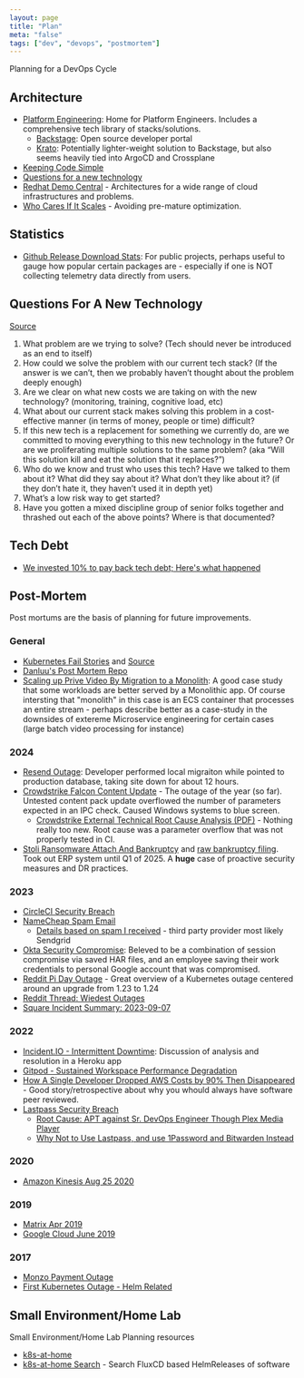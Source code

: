 ```yaml
---
layout: page
title: "Plan"
meta: "false"
tags: ["dev", "devops", "postmortem"]
---
```


Planning for a DevOps Cycle

## Architecture

- [Platform Engineering](https://platformengineering.org/): Home for Platform Engineers.  Includes a comprehensive tech library of stacks/solutions.
  - [Backstage](https://backstage.io/): Open source developer portal 
  - [Krato](https://krateo.io/): Potentially lighter-weight solution to Backstage, but also seems heavily tied into ArgoCD and Crossplane
- [Keeping Code Simple](https://graphite.dev/blog/keeping-code-simple)
- [Questions for a new technology]()
- [Redhat Demo Central](https://gitlab.com/redhatdemocentral/portfolio-architecture-examples) - Architectures for a wide range of cloud infrastructures and problems.
- [Who Cares If It Scales](https://betterprogramming.pub/who-cares-if-it-scales-1946adca8167) - Avoiding pre-mature optimization.


## Statistics

- [Github Release Download Stats](https://www.markhneedham.com/blog/2018/03/23/github-release-download-count/): For public projects, perhaps useful to gauge how popular certain packages are - especially if one is NOT collecting telemetry data directly from users.

## Questions For A New Technology

[Source](https://kellanem.com/notes/new-tech)

1. What problem are we trying to solve? (Tech should never be introduced as an end to itself)
2. How could we solve the problem with our current tech stack? (If the answer is we can’t, then we probably haven’t thought about the problem deeply enough)
3. Are we clear on what new costs we are taking on with the new technology? (monitoring, training, cognitive load, etc)
4. What about our current stack makes solving this problem in a cost-effective manner (in terms of money, people or time) difficult?
5. If this new tech is a replacement for something we currently do, are we committed to moving everything to this new technology in the future? Or are we proliferating multiple solutions to the same problem? (aka “Will this solution kill and eat the solution that it replaces?”)
6. Who do we know and trust who uses this tech? Have we talked to them about it? What did they say about it? What don’t they like about it? (if they don’t hate it, they haven’t used it in depth yet)
7. What’s a low risk way to get started?
8. Have you gotten a mixed discipline group of senior folks together and thrashed out each of the above points? Where is that documented?

## Tech Debt

- [We invested 10% to pay back tech debt; Here's what happened](https://blog.alexewerlof.com/p/tech-debt-day)

## Post-Mortem

Post mortums are the basis of planning for future improvements.

### General

- [Kubernetes Fail Stories](https://k8s.af/) and [Source](https://github.com/hjacobs/kubernetes-failure-stories)
- [Danluu's Post Mortem Repo](https://github.com/danluu/post-mortems)
- [Scaling up Prive Video By Migration to a Monolith](https://www.primevideotech.com/video-streaming/scaling-up-the-prime-video-audio-video-monitoring-service-and-reducing-costs-by-90): A good case study that some workloads are better served by a Monolithic app.  Of course intersting that "monolith" in this case is an ECS container that processes an entire stream - perhaps describe better as a case-study in the downsides of extereme Microservice engineering for certain cases (large batch video processing for instance)

### 2024

- [Resend Outage](https://resend.com/blog/incident-report-for-february-21-2024): Developer performed local migraiton while pointed to production database, taking site down for about 12 hours.
- [Crowdstrike Falcon Content Update](https://www.crowdstrike.com/falcon-content-update-remediation-and-guidance-hub/) - The outage of the year (so far). Untested content pack update overflowed the number of parameters expected in an IPC check. Caused Windows systems to blue screen.
  - [Crowdstrike External Technical Root Cause Analysis (PDF)](https://www.crowdstrike.com/wp-content/uploads/2024/08/Channel-File-291-Incident-Root-Cause-Analysis-08.06.2024.pdf) - Nothing really too new. Root cause was a parameter overflow that was not properly tested in CI.
- [Stoli Ransomware Attach And Bankruptcy](https://therecord.media/stoli-group-usa-bankruptcy-filing-ransomware) and [raw bankruptcy filing](https://cases.stretto.com/public/x388/13367/PLEADINGS/1336711292480000000024.pdf). Took out ERP system until Q1 of 2025. A **huge** case of proactive security measures and DR practices.

### 2023

- [CircleCI Security Breach](https://circleci.com/blog/jan-4-2023-incident-report/)
- [NameCheap Spam Email](https://www.namecheap.com/status-updates/archives/74848)
  - [Details based on spam I received](/info/post-mortem-namecheap) - third party provider most likely Sendgrid
- [Okta Security Compromise](https://sec.okta.com/harfiles): Beleved to be a combination of session compromise via saved HAR files, and an employee saving their work credentials to personal Google account that was compromised.
- [Reddit Pi Day Outage](https://www.reddit.com/r/RedditEng/comments/11xx5o0/you_broke_reddit_the_piday_outage/) - Great overview of a Kubernetes outage centered around an upgrade from 1.23 to 1.24
- [Reddit Thread: Wiedest Outages](https://www.reddit.com/r/ExperiencedDevs/comments/16cjdez/weirdest_outages_youve_had_to_experience_and_how/)
- [Square Incident Summary: 2023-09-07](https://developer.squareup.com/blog/incident-summary-2023-09-07/)

### 2022

- [Incident.IO - Intermittent Downtime](https://incident.io/blog/intermittent-downtime): Discussion of analysis and resolution in a Heroku app
- [Gitpod - Sustained Workspace Performance Degradation](https://www.gitpod.io/blog/sustained-performance-degradation)
- [How A Single Developer Dropped AWS Costs by 90% Then Disappeared](https://bootcamp.uxdesign.cc/how-a-single-developer-dropped-aws-costs-by-90-then-disappeared-2b46a115103a) - Good story/retrospective about why you whould always have software peer reviewed.
- [Lastpass Security Breach](https://blog.lastpass.com/2022/12/notice-of-recent-security-incident/)
  - [Root Cause: APT against Sr. DevOps Engineer Though Plex Media Player](https://arstechnica.com/information-technology/2023/02/lastpass-hackers-infected-employees-home-computer-and-stole-corporate-vault/)
  - [Why Not to Use Lastpass, and use 1Password and Bitwarden Instead](https://infosec.exchange/@epixoip/109585049354200263)

### 2020

- [Amazon Kinesis Aug 25 2020](https://aws.amazon.com/message/11201/)

### 2019 

- [Matrix Apr 2019](https://matrix.org/blog/2019/05/08/post-mortem-and-remediations-for-apr-11-security-incident)
- [Google Cloud June 2019](https://status.cloud.google.com/incident/cloud-networking/19009)

### 2017

- [Monzo Payment Outage](https://community.monzo.com/t/resolved-current-account-payments-may-fail-major-outage-27-10-2017/26296/95)
- [First Kubernetes Outage - Helm Related](https://engineering.saltside.se/our-first-kubernetes-outage-c6b9249cfd3a)

## Small Environment/Home Lab

Small Environment/Home Lab Planning resources

- [k8s-at-home](https://k8s-at-home.com/)
- [k8s-at-home Search](https://whazor.github.io/k8s-at-home-search) - Search FluxCD based HelmReleases of software
